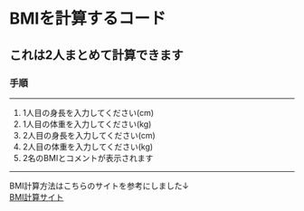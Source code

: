 # BMIを計算するコード
## これは2人まとめて計算できます
### 手順
---
1. 1人目の身長を入力してください(cm)
2. 1人目の体重を入力してください(kg)
3. 2人目の身長を入力してください(cm)
4. 2人目の体重を入力してください(kg)
5. 2名のBMIとコメントが表示されます
---
BMI計算方法はこちらのサイトを参考にしました↓  
[BMI計算サイト](https://keisan.casio.jp/exec/system/1161228732)

